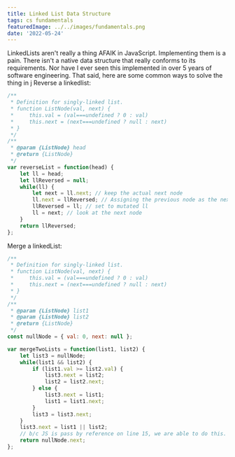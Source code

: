 ```yaml
---
title: Linked List Data Structure
tags: cs fundamentals
featuredImage: ../../images/fundamentals.png
date: '2022-05-24'
---
```

LinkedLists aren't really a thing AFAIK in JavaScript. Implementing them is a pain. There isn't a native data structure that really conforms to its requirements. Nor have I ever seen this implemented
in over 5 years of software engineering. That said, here are some common ways to solve the thing in j
Reverse a linkedlist:
```javascript
/**
 * Definition for singly-linked list.
 * function ListNode(val, next) {
 *     this.val = (val===undefined ? 0 : val)
 *     this.next = (next===undefined ? null : next)
 * }
 */
/**
 * @param {ListNode} head
 * @return {ListNode}
 */
var reverseList = function(head) {
    let ll = head;
    let llReversed = null;
    while(ll) {
        let next = ll.next; // keep the actual next node
        ll.next = llReversed; // Assigning the previous node as the next one
        llReversed = ll; // set to mutated ll
        ll = next; // look at the next node
    }
    return llReversed;
};
```

Merge a linkedList:
```javascript
/**
 * Definition for singly-linked list.
 * function ListNode(val, next) {
 *     this.val = (val===undefined ? 0 : val)
 *     this.next = (next===undefined ? null : next)
 * }
 */
/**
 * @param {ListNode} list1
 * @param {ListNode} list2
 * @return {ListNode}
 */
const nullNode = { val: 0, next: null };

var mergeTwoLists = function(list1, list2) {
    let list3 = nullNode;
    while(list1 && list2) {
        if (list1.val >= list2.val) {
            list3.next = list2;
            list2 = list2.next;
        } else {
            list3.next = list1;
            list1 = list1.next;
        }
        list3 = list3.next;
    }
    list3.next = list1 || list2;
    // b/c JS is pass by reference on line 15, we are able to do this.      
    return nullNode.next;
};
```